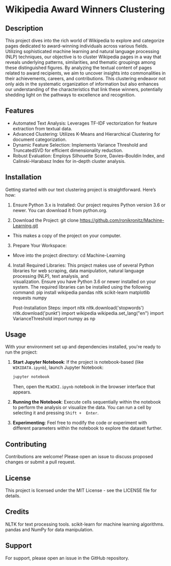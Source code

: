 # Wikipedia Award Winners Clustering
## Description
This project dives into the rich world of Wikipedia to explore and categorize pages dedicated to award-winning individuals across various fields. Utilizing sophisticated machine learning and natural language processing (NLP) techniques, our objective is to cluster Wikipedia pages in a way that reveals underlying patterns, similarities, and thematic groupings among these distinguished figures. By analyzing the textual content of pages related to award recipients, we aim to uncover insights into commonalities in their achievements, careers, and contributions. This clustering endeavor not only aids in the systematic organization of information but also enhances our understanding of the characteristics that link these winners, potentially shedding light on the pathways to excellence and recognition.

## Features
* Automated Text Analysis: Leverages TF-IDF vectorization for feature extraction from textual data.
* Advanced Clustering: Utilizes K-Means and Hierarchical Clustering for document categorization.
* Dynamic Feature Selection: Implements Variance Threshold and TruncatedSVD for efficient dimensionality reduction.
* Robust Evaluation: Employs Silhouette Score, Davies–Bouldin Index, and Calinski-Harabasz Index for in-depth cluster analysis.

## Installation
Getting started with our text clustering project is straightforward. Here’s how:

1. Ensure Python 3.x is Installed: Our project requires Python version 3.6 or newer. You can download it from python.org.

2. Download the Project:
   git clone https://github.com/ronikronitz/Machine-Learning.git
* This makes a copy of the project on your computer.
  
3. Prepare Your Workspace:
* Move into the project directory:
  cd Machine-Learning

4. Install Required Libraries:
   This project makes use of several Python libraries for web scraping, data manipulation, natural language processing (NLP), text analysis, and       
   visualization.
   Ensure you have Python 3.6 or newer installed on your system.
   The required libraries can be installed using the following command:
   pip install wikipedia pandas nltk scikit-learn matplotlib requests numpy

   Post-Installation Steps:
   import nltk
   nltk.download('stopwords')
   nltk.download('punkt')
   import wikipedia
   wikipedia.set_lang("en")
   import VarianceThreshold
   import numpy as np
   
## Usage

With your environment set up and dependencies installed, you're ready to run the project:

1. **Start Jupyter Notebook**:
    If the project is notebook-based (like `WIKIDATA.ipynb`), launch Jupyter Notebook:
    ```bash
    jupyter notebook
    ```
    Then, open the `MLWIKI.ipynb` notebook in the browser interface that appears.

2. **Running the Notebook**:
    Execute cells sequentially within the notebook to perform the analysis or visualize the data. You can run a cell by selecting it and pressing `Shift + 
    Enter`.

3. **Experimenting**:
    Feel free to modify the code or experiment with different parameters within the notebook to explore the dataset further.

## Contributing
Contributions are welcome! Please open an issue to discuss proposed changes or submit a pull request.

## License
This project is licensed under the MIT License - see the LICENSE file for details.

## Credits
NLTK for text processing tools.
scikit-learn for machine learning algorithms.
pandas and NumPy for data manipulation.

## Support
For support, please open an issue in the GitHub repository.






   



